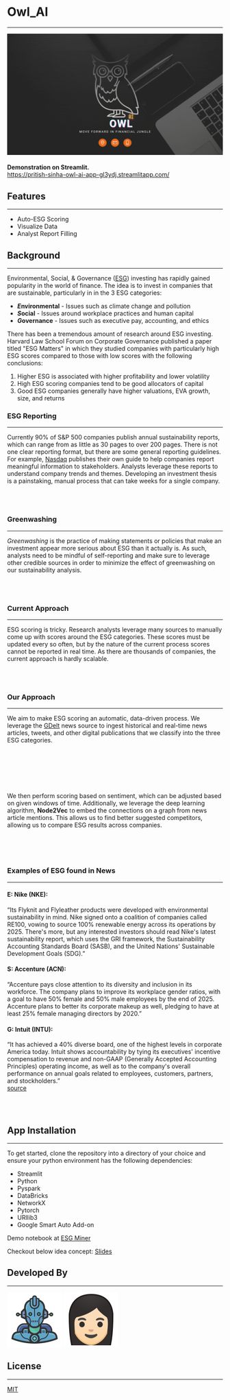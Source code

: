 # Owl_AI
---
![Cover](./public/Business-Automation.gif)
<br></br>
**Demonstration on Streamlit.**
<br>https://pritish-sinha-owl-ai-app-gl3ydj.streamlitapp.com/</br>
## Features
---
 - Auto-ESG Scoring
 - Visualize Data
 - Analyst Report Filling

## Background
---
Environmental, Social, & Governance ([ESG](https://en.wikipedia.org/wiki/Environmental,_social_and_corporate_governance)) investing has rapidly gained popularity in the world of finance. The idea is to invest in companies that are sustainable, particularly in in the 3 ESG categories:  
  - ***E*****nvironmental** - Issues such as climate change and pollution
  - ***S*****ocial** - Issues around workplace practices and human capital
  - ***G*****overnance** - Issues such as executive pay, accounting, and ethics  

There has been a tremendous amount of research around ESG investing. Harvard Law School Forum on Corporate Governance published a paper titled "ESG Matters" in which they studied companies with particularly high ESG scores compared to those with low scores with the following conclusions:
  1. Higher ESG is associated with higher profitability and lower volatility</li>
  2. High ESG scoring companies tend to be good allocators of capital</li>
  3. Good ESG companies generally have higher valuations, EVA growth, size, and returns</li>



### ESG Reporting
---
Currently 90% of S&P 500 companies publish annual sustainability reports, which can range from as little as 30 pages to over 200 pages. There is not one clear reporting format, but there are some general reporting guidelines. For example, [Nasdaq](https://www.nasdaq.com/ESG-Guide) publishes their own guide to help companies report meaningful information to stakeholders. Analysts leverage these reports to understand company trends and themes. Developing an investment thesis is a painstaking, manual process that can take weeks for a single company.

<br></br>
### Greenwashing
---
*Greenwashing* is the practice of making statements or policies that make an investment appear more serious about ESG than it actually is. As such, analysts need to be mindful of self-reporting and make sure to leverage other credible sources in order to minimize the effect of greenwashing on our sustainability analysis.

<br></br>
### Current Approach
---
ESG scoring is tricky. Research analysts leverage many sources to manually come up with scores around the ESG categories. These scores must be updated every so often, but by the nature of the current process scores cannot be reported in real time. As there are thousands of companies, the current approach is hardly scalable.

<br></br>
### Our Approach
---  
We aim to make ESG scoring an automatic, data-driven process. We leverage the [GDelt](https://www.gdeltproject.org/) news source to ingest historical and real-time news articles, tweets, and other digital publications that we classify into the three ESG categories. 
<br></br>

<br></br>

<br></br>
We then perform scoring based on sentiment, which can be adjusted based on given windows of time. Additionally, we leverage the deep learning algorithm, **Node2Vec** to embed the connections on a graph from news article mentions. This allows us to find better suggested competitors, allowing us to compare ESG results across companies. 
<br></br>

<br></br>
### Examples  of ESG found in News
---
#### E: Nike (NKE):
“Its Flyknit and Flyleather products were developed with environmental sustainability in mind. Nike signed onto a coalition of companies called RE100, vowing to source 100% renewable energy across its operations by 2025. There's more, but any interested investors should read Nike's latest sustainability report, which uses the GRI framework, the Sustainability Accounting Standards Board (SASB), and the United Nations' Sustainable Development Goals (SDG).” 

#### S: Accenture (ACN):
“Accenture pays close attention to its diversity and inclusion in its workforce. The company plans to improve its workplace gender ratios, with a goal to have 50% female and 50% male employees by the end of 2025. Accenture plans to better its corporate makeup as well, pledging to have at least 25% female managing directors by 2020.”  

#### G: Intuit (INTU):
“It has achieved a 40% diverse board, one of the highest levels in corporate America today. Intuit shows accountability by tying its executives' incentive compensation to revenue and non-GAAP (Generally Accepted Accounting Principles) operating income, as well as to the company's overall performance on annual goals related to employees, customers, partners, and stockholders.”   
[source](https://www.fool.com/investing/stock-market/types-of-stocks/esg-investing/)

<br></br>
## App Installation
---
To get started, clone the repository into a directory of your choice and ensure your python environment has the following dependencies:

 - Streamlit
 - Python
 - Pyspark
 - DataBricks
 - NetworkX
 - Pytorch
 - URllib3
 - Google Smart Auto Add-on  

Demo notebook at [ESG Miner](https://github.com/Pritish-Sinha/Machine-Leaning-Project/tree/main/ESG_Sentiment_Mining) 

Checkout below idea concept: 
[Slides](./public/Idea-Slideshow.pdf)

## Developed By
---
[![Pritish](./public/robo.png)](https://github.com/Pritish-Sinha)
[![Khushi](./public/gurl.png)](https://github.com/khushii2206)
## License
---
[MIT](https://choosealicense.com/licenses/mit/)
